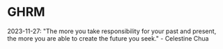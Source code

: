 # GHRM

2023-11-27: "The more you take responsibility for your past and present, the more you are able to create the future you seek." - Celestine Chua